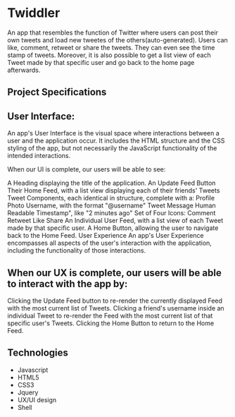 # Twiddler

An app that resembles the function of Twitter where users can post their own tweets and load new tweetes of the others(auto-generated). Users can like, comment, retweet or share the tweets. They can even see the time stamp of tweets. Moreover, it is also possible to get a list view of each Tweet made by that specific user and go back to the home page afterwards.

## Project Specifications

## User Interface:
An app's User Interface is the visual space where interactions between a user and the application occur. It includes the HTML structure and the CSS styling of the app, but not necessarily the JavaScript functionality of the intended interactions.

When our UI is complete, our users will be able to see:

A Heading displaying the title of the application.
An Update Feed Button
Their Home Feed, with a list view displaying each of their friends' Tweets
Tweet Components, each identical in structure, complete with a:
Profile Photo
Username, with the format "@username"
Tweet Message
Human Readable Timestamp", like "2 minutes ago"
Set of Four Icons:
Comment
Retweet
Like
Share
An Individual User Feed, with a list view of each Tweet made by that specific user.
A Home Button, allowing the user to navigate back to the Home Feed.
User Experience
An app's User Experience encompasses all aspects of the user's interaction with the application, including the functionality of those interactions.

## When our UX is complete, our users will be able to interact with the app by:

Clicking the Update Feed button to re-render the currently displayed Feed with the most current list of Tweets.
Clicking a friend's username inside an individual Tweet to re-render the Feed with the most current list of that specific user's Tweets.
Clicking the Home Button to return to the Home Feed.

## Technologies
* Javascript
* HTML5
* CSS3
* Jquery
* UX/UI design
* Shell
